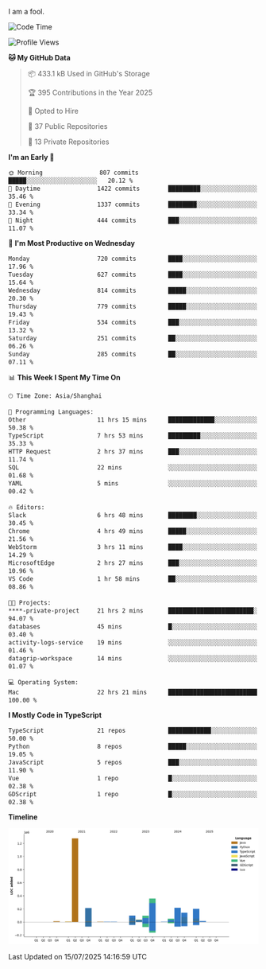 I am a fool.

<!--START_SECTION:waka-->
![Code Time](http://img.shields.io/badge/Code%20Time-3%2C295%20hrs%2043%20mins-blue)

![Profile Views](http://img.shields.io/badge/Profile%20Views-2-blue)

**🐱 My GitHub Data** 

> 📦 433.1 kB Used in GitHub's Storage 
 > 
> 🏆 395 Contributions in the Year 2025
 > 
> 💼 Opted to Hire
 > 
> 📜 37 Public Repositories 
 > 
> 🔑 13 Private Repositories 
 > 
**I'm an Early 🐤** 

```text
🌞 Morning                807 commits         █████░░░░░░░░░░░░░░░░░░░░   20.12 % 
🌆 Daytime                1422 commits        █████████░░░░░░░░░░░░░░░░   35.46 % 
🌃 Evening                1337 commits        ████████░░░░░░░░░░░░░░░░░   33.34 % 
🌙 Night                  444 commits         ███░░░░░░░░░░░░░░░░░░░░░░   11.07 % 
```
📅 **I'm Most Productive on Wednesday** 

```text
Monday                   720 commits         ████░░░░░░░░░░░░░░░░░░░░░   17.96 % 
Tuesday                  627 commits         ████░░░░░░░░░░░░░░░░░░░░░   15.64 % 
Wednesday                814 commits         █████░░░░░░░░░░░░░░░░░░░░   20.30 % 
Thursday                 779 commits         █████░░░░░░░░░░░░░░░░░░░░   19.43 % 
Friday                   534 commits         ███░░░░░░░░░░░░░░░░░░░░░░   13.32 % 
Saturday                 251 commits         ██░░░░░░░░░░░░░░░░░░░░░░░   06.26 % 
Sunday                   285 commits         ██░░░░░░░░░░░░░░░░░░░░░░░   07.11 % 
```


📊 **This Week I Spent My Time On** 

```text
🕑︎ Time Zone: Asia/Shanghai

💬 Programming Languages: 
Other                    11 hrs 15 mins      █████████████░░░░░░░░░░░░   50.38 % 
TypeScript               7 hrs 53 mins       █████████░░░░░░░░░░░░░░░░   35.33 % 
HTTP Request             2 hrs 37 mins       ███░░░░░░░░░░░░░░░░░░░░░░   11.74 % 
SQL                      22 mins             ░░░░░░░░░░░░░░░░░░░░░░░░░   01.68 % 
YAML                     5 mins              ░░░░░░░░░░░░░░░░░░░░░░░░░   00.42 % 

🔥 Editors: 
Slack                    6 hrs 48 mins       ████████░░░░░░░░░░░░░░░░░   30.45 % 
Chrome                   4 hrs 49 mins       █████░░░░░░░░░░░░░░░░░░░░   21.56 % 
WebStorm                 3 hrs 11 mins       ████░░░░░░░░░░░░░░░░░░░░░   14.29 % 
MicrosoftEdge            2 hrs 27 mins       ███░░░░░░░░░░░░░░░░░░░░░░   10.96 % 
VS Code                  1 hr 58 mins        ██░░░░░░░░░░░░░░░░░░░░░░░   08.86 % 

🐱‍💻 Projects: 
****-private-project     21 hrs 2 mins       ████████████████████████░   94.07 % 
databases                45 mins             █░░░░░░░░░░░░░░░░░░░░░░░░   03.40 % 
activity-logs-service    19 mins             ░░░░░░░░░░░░░░░░░░░░░░░░░   01.46 % 
datagrip-workspace       14 mins             ░░░░░░░░░░░░░░░░░░░░░░░░░   01.07 % 

💻 Operating System: 
Mac                      22 hrs 21 mins      █████████████████████████   100.00 % 
```

**I Mostly Code in TypeScript** 

```text
TypeScript               21 repos            ████████████░░░░░░░░░░░░░   50.00 % 
Python                   8 repos             █████░░░░░░░░░░░░░░░░░░░░   19.05 % 
JavaScript               5 repos             ███░░░░░░░░░░░░░░░░░░░░░░   11.90 % 
Vue                      1 repo              █░░░░░░░░░░░░░░░░░░░░░░░░   02.38 % 
GDScript                 1 repo              █░░░░░░░░░░░░░░░░░░░░░░░░   02.38 % 
```



**Timeline**

![Lines of Code chart](https://raw.githubusercontent.com/VeejaLiu/VeejaLiu/master/assets/bar_graph.png)


 Last Updated on 15/07/2025 14:16:59 UTC
<!--END_SECTION:waka-->
